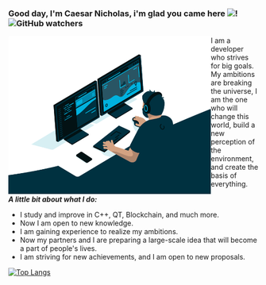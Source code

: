 ### Good day, I'm Caesar Nicholas, i'm glad you came here <img src="https://media1.giphy.com/media/Wqs5kLajt5cwBCcJep/giphy.gif?cid=ecf05e478iqwmq26l2ssp2huknoy4qoz4u03pnyuo7mpqk7b&rid=giphy.gif&ct=s" width="35px">! <img alt="GitHub watchers" src="https://img.shields.io/github/watchers/NuCleoids/NuCleoids?style=plastic">  

<img align = "left" alt = "GIF" src = "https://github.com/NuCleoids/NuCleoids/blob/main/code.gif?raw=true" width = "408" height = "318" /> 

<p> 
I am a developer who strives for big goals. My ambitions are breaking the universe, I am the one who will change this world, build a new perception of the environment, and create the basis of everything.
</p> 


***A little bit about what I do:***

- I study and improve in C++, QT, Blockchain, and much more.
- Now I am open to new knowledge.
- I am gaining experience to realize my ambitions.
- Now my partners and I are preparing a large-scale idea that will become a part of people's lives.
- I am striving for new achievements, and I am open to new proposals.


[![Top Langs](https://github-readme-stats.vercel.app/api/top-langs/?username=NuCleoids&layout=compact&langs_count=6&theme=vue-dark)](https://github.com/anuraghazra/github-readme-stats)


